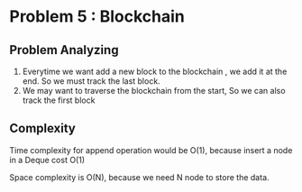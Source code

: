 # Problem 5 : Blockchain

## Problem Analyzing

1. Everytime we want add a new block to the blockchain , we add it at the end. So we must track the last block.
2. We may want to traverse the blockchain from the start, So we can also track the first block

## Complexity

Time complexity for append operation would be O(1), because insert a node in a Deque cost O(1)

Space complexity is O(N), because we need N node to store the data.

